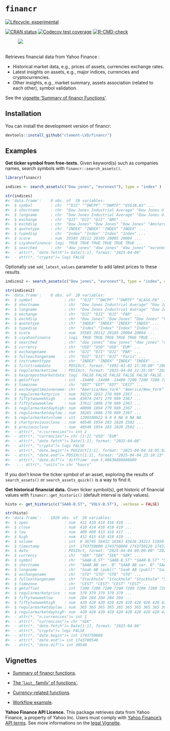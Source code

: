
# `financr`

<!-- badges: start -->

[![Lifecycle:
experimental](https://img.shields.io/badge/lifecycle-experimental-orange.svg)](https://lifecycle.r-lib.org/articles/stages.html#experimental)

[![CRAN
status](https://www.r-pkg.org/badges/version/financr)](https://CRAN.R-project.org/package=financr)
[![Codecov test
coverage](https://codecov.io/gh/Clement-LVD/financr/graph/badge.svg)](https://app.codecov.io/gh/Clement-LVD/financr)
[![R-CMD-check](https://github.com/Clement-LVD/financr/actions/workflows/R-CMD-check.yaml/badge.svg)](https://github.com/Clement-LVD/financr/actions/workflows/R-CMD-check.yaml)
<!-- badges: end -->

<figure>
<img
src="https://img.shields.io/badge/Package-bold?style=flat&amp;logoColor=black&amp;logoSize=2&amp;label=R&amp;labelColor=black&amp;color=green"
alt=" " />
<figcaption aria-hidden="true"> </figcaption>
</figure>

Retrieves financial data from Yahoo Finance :

- Historical market data, e.g., prices of assets, currencies exchange
  rates.
- Latest insights on assets, e.g., major indices, currencies and
  cryptocurrencies.
- Other insights, e.g., market summary, assets association (related to
  each other), symbol validation.

See the [vignette ‘Summary of financr
Functions’](https://clement-lvd.github.io/financr/articles/Functions_summary.html).

## Installation

You can install the development version of financr:

``` r
devtools::install_github("clement-LVD/financr")
```

## Examples

**Get ticker symbol from free-texts.** Given keyword(s) such as
companies names, search symbols with `financr::search_assets()`.

``` r
library(financr)

indices <- search_assets(c("Dow jones", "euronext"), type = "index" )

str(indices)
#> 'data.frame':    8 obs. of  10 variables:
#>  $ symbol        : chr  "^DJI" "^DWCPF" "^DWRTF" "ESG1N.AS" ...
#>  $ shortname     : chr  "Dow Jones Industrial Average" "Dow Jones U.S. Completion Total" "Dow Jones U.S. Select REIT Inde" "Euronext Eurozone 100 ESG NR" ...
#>  $ longname      : chr  "Dow Jones Industrial Average" "Dow Jones U.S. Completion Total" "Dow Jones U.S. Select REIT Inde" "Euronext Eurozone 100 ESG NR" ...
#>  $ exchange      : chr  "DJI" "DJI" "DJI" "AMS" ...
#>  $ exchdisp      : chr  "Dow Jones" "Dow Jones" "Dow Jones" "Amsterdam" ...
#>  $ quotetype     : chr  "INDEX" "INDEX" "INDEX" "INDEX" ...
#>  $ typedisp      : chr  "Index" "Index" "Index" "Index" ...
#>  $ score         : num  35585 20112 20105 20005 20004 ...
#>  $ isyahoofinance: logi  TRUE TRUE TRUE TRUE TRUE TRUE ...
#>  $ searched      : chr  "dow jones" "dow jones" "dow jones" "euronext" ...
#>  - attr(*, "date.fetch")= Date[1:1], format: "2025-04-06"
#>  - attr(*, "crypto")= logi FALSE
```

Optionally use `add_latest_values` parameter to add latest prices to
these results.

``` r
indices2 <- search_assets(c("Dow jones", "euronext"), type = "index", add_latest_values = TRUE )

str(indices2)
#> 'data.frame':    8 obs. of  28 variables:
#>  $ symbol              : chr  "^DJI" "^DWCPF" "^DWRTF" "ALASG.PA" ...
#>  $ shortname           : chr  "Dow Jones Industrial Average" "Dow Jones U.S. Completion Total" "Dow Jones U.S. Select REIT Inde" "Euronext Growth All-Share Index" ...
#>  $ longname            : chr  "Dow Jones Industrial Average" "Dow Jones U.S. Completion Total" "Dow Jones U.S. Select REIT Inde" "Euronext Growth All-Share Index" ...
#>  $ exchange            : chr  "DJI" "DJI" "DJI" "PAR" ...
#>  $ exchdisp            : chr  "Dow Jones" "Dow Jones" "Dow Jones" "Paris" ...
#>  $ quotetype           : chr  "INDEX" "INDEX" "INDEX" "INDEX" ...
#>  $ typedisp            : chr  "Index" "Index" "Index" "Index" ...
#>  $ score               : num  35585 20112 20105 20004 20004 ...
#>  $ isyahoofinance      : logi  TRUE TRUE TRUE TRUE TRUE TRUE ...
#>  $ searched            : chr  "dow jones" "dow jones" "dow jones" "euronext" ...
#>  $ currency            : chr  "USD" "USD" "USD" "EUR" ...
#>  $ exchangename        : chr  "DJI" "DJI" "DJI" "PAR" ...
#>  $ fullexchangename    : chr  "DJI" "DJI" "DJI" "Paris" ...
#>  $ instrumenttype      : chr  "INDEX" "INDEX" "INDEX" "INDEX" ...
#>  $ firsttradedate      : POSIXct, format: "1992-01-02 15:30:00" "2006-08-24 15:30:00" ...
#>  $ regularmarkettime   : POSIXct, format: "2025-04-04 22:35:58" "2025-04-04 23:10:11" ...
#>  $ hasprepostmarketdata: logi  FALSE FALSE FALSE FALSE FALSE FALSE ...
#>  $ gmtoffset           : int  -14400 -14400 -14400 7200 7200 7200 7200 7200
#>  $ timezone            : chr  "EDT" "EDT" "EDT" "CEST" ...
#>  $ exchangetimezonename: chr  "America/New_York" "America/New_York" "America/New_York" "Europe/Paris" ...
#>  $ regularmarketprice  : num  38315 1852 270 989 2367 ...
#>  $ fiftytwoweekhigh    : num  45074 2471 279 989 2367 ...
#>  $ fiftytwoweeklow     : num  37612 1806 270 989 2367 ...
#>  $ regularmarketdayhigh: num  40098 1894 279 989 2367 ...
#>  $ regularmarketdaylow : num  38265 1806 270 989 2367 ...
#>  $ regularmarketvolume : int  1290108622 0 0 0 NA 0 NA NA
#>  $ chartpreviousclose  : num  40546 1954 283 1028 2502 ...
#>  $ previousclose       : num  40546 1954 283 1028 2502 ...
#>  - attr(*, "n.currencies")= int 2
#>  - attr(*, "currencies")= chr [1:2] "USD" "EUR"
#>  - attr(*, "date.fetch")= Date[1:1], format: "2025-04-06"
#>  - attr(*, "crypto")= logi FALSE
#>  - attr(*, "date.begin")= POSIXct[1:1], format: "2025-04-04 18:05:02"
#>  - attr(*, "date.end")= POSIXct[1:1], format: "2025-04-04 23:10:13"
#>  - attr(*, "date.dif")= 'difftime' num 5.08638888888889
#>   ..- attr(*, "units")= chr "hours"
```

If you don’t know the ticker symbol of an asset, exploring the results
of `search_assets()` or `search_assets_quick()` is a way to find it.

**Get historical financial data.** Given ticker symbol(s), get historic
of financial values with `financr::get_historic()` (default interval is
daily values).

``` r
histo <- get_historic(c("SAAB-B.ST", "VOLV-B.ST"), .verbose = FALSE)

str(histo)
#> 'data.frame':    1020 obs. of  20 variables:
#>  $ open                : num  411 410 414 416 418 ...
#>  $ close               : num  410 414 416 418 419 ...
#>  $ low                 : num  409 409 413 416 417 ...
#>  $ high                : num  412 415 418 418 419 ...
#>  $ volume              : int  0 36745 56432 18363 43626 34211 51050 34181 45256 36016 ...
#>  $ timestamp           : int  1743750000 1743750060 1743750120 1743750180 1743750240 1743750300 1743750360 1743750420 1743750480 1743750540 ...
#>  $ date                : POSIXct, format: "2025-04-04 09:00:00" "2025-04-04 09:01:00" ...
#>  $ currency            : chr  "SEK" "SEK" "SEK" "SEK" ...
#>  $ symbol              : chr  "SAAB-B.ST" "SAAB-B.ST" "SAAB-B.ST" "SAAB-B.ST" ...
#>  $ shortname           : chr  "SAAB AB ser. B" "SAAB AB ser. B" "SAAB AB ser. B" "SAAB AB ser. B" ...
#>  $ longname            : chr  "Saab AB (publ)" "Saab AB (publ)" "Saab AB (publ)" "Saab AB (publ)" ...
#>  $ exchangename        : chr  "STO" "STO" "STO" "STO" ...
#>  $ fullexchangename    : chr  "Stockholm" "Stockholm" "Stockholm" "Stockholm" ...
#>  $ timezone            : chr  "CEST" "CEST" "CEST" "CEST" ...
#>  $ gmtoffset           : int  7200 7200 7200 7200 7200 7200 7200 7200 7200 7200 ...
#>  $ regularmarketprice  : num  379 379 379 379 379 ...
#>  $ fiftytwoweeklow     : num  204 204 204 204 204 ...
#>  $ fiftytwoweekhigh    : num  420 420 420 420 420 420 420 420 420 420 ...
#>  $ regularmarketdaylow : num  365 365 365 365 365 365 365 365 365 365 ...
#>  $ regularmarketdayhigh: num  420 420 420 420 420 420 420 420 420 420 ...
#>  - attr(*, "n.currencies")= int 1
#>  - attr(*, "currencies")= chr "SEK"
#>  - attr(*, "date.fetch")= Date[1:1], format: "2025-04-06"
#>  - attr(*, "crypto")= logi FALSE
#>  - attr(*, "date.begin")= int 1743750000
#>  - attr(*, "date.end")= int 1743780540
#>  - attr(*, "date.dif")= int 30540
```

## Vignettes

- [Summary of financr
  functions](https://clement-lvd.github.io/financr/articles/Functions_summary.html).

- [The ‘`last_` family’ of
  functions\`](https://clement-lvd.github.io/financr/articles/last_family.html).

- [Currency-related
  functions](https://clement-lvd.github.io/financr/articles/currencies.html).

- [Workflow
  example](https://clement-lvd.github.io/financr/articles/get_info_and_historic.html).

**Yahoo Finance API Licence.** This package retrieves data from Yahoo
Finance, a property of Yahoo Inc. Users must comply with [Yahoo
Finance’s API
terms](https://legal.yahoo.com/us/en/yahoo/terms/product-atos/apiforydn/index.html).
See more informations on the [legal
Vignette](https://clement-lvd.github.io/financr/articles/About_the_Yahoo_Finance_License.html).
